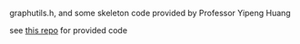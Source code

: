 graphutils.h, and some skeleton code provided by Professor Yipeng Huang

see [this repo](https://github.com/yipenghuang0302/2021_0s_211.git) for provided code

